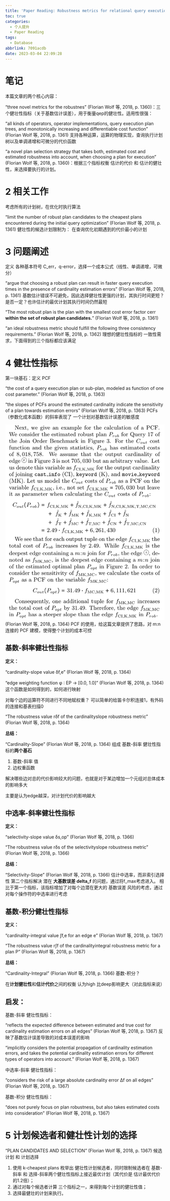 ```yaml
---
title: 'Paper Reading: Robustness metrics for relational query execution plans'
toc: true
categories:
  - 个人提升
  - Paper Reading
tags:
  - Database
abbrlink: 7091acdb
date: 2023-03-04 22:09:28
---
```

# 笔记

本篇文章的两个核心内容：

“three novel metrics for the robustnes” (Florian Wolf 等, 2018, p. 1360)：三个健壮性指标（关于基数估计误差），用于衡量qep的健壮性。适用性很强：

“all kinds of operators, operator implementations, query execution plan trees, and monotonically increasing and differentiable cost function” (Florian Wolf 等, 2018, p. 1361) 支持各种运算，运算的物理实现，查询执行计划树以及单调递增和可微分的代价函数

“a novel plan selection strategy that takes both, estimated cost and estimated robustness into account, when choosing a plan for execution” (Florian Wolf 等, 2018, p. 1360)：根据三个指标权衡 估计的代价 和 估计的健壮性，来选择要执行的计划。

# 2 相关工作

考虑所有的计划树，在优化时执行算法

“limit the number of robust plan candidates to the cheapest plans encountered during the initial query optimization” (Florian Wolf 等, 2018, p. 1361) 健壮性的候选计划限制为： 在查询优化初期遇到的代价最小的计划

# 3 问题阐述

定义 各种基本符号 C_err，q-error，选择一个成本公式（线性、单调递增，可微分）

“argue that choosing a robust plan can result in faster query execution times in the presence of cardinality estimation errors” (Florian Wolf 等, 2018, p. 1361) 基数估计错误不可避免，因此选择健壮性更强的计划，其执行时间更短？是否一定？也许估计的最优计划其执行时间仍然最短

“The most robust plan is the plan with the smallest cost error factor cerr **within the set of robust plan candidates.**” (Florian Wolf 等, 2018, p. 1361)

“an ideal robustness metric should fulfill the following three consistency requirements.” (Florian Wolf 等, 2018, p. 1362) 理想的健壮性指标的 一致性需求，下面得到的三个指标都应该满足

# 4 健壮性指标

第一块基石：定义 PCF

“the cost of a query execution plan or sub-plan, modeled as function of one cost parameter.” (Florian Wolf 等, 2018, p. 1363)

“the slopes of PCFs around the estimated cardinality indicate the sensitivity of a plan towards estimation errors” (Florian Wolf 等, 2018, p. 1363) PCFs （参数化成本函数）的斜率表现了 一个计划对基数估计误差的敏感度

![image-20230304221141724](https://raw.githubusercontent.com/ZiHao256/Gallery/master/uPic/2023/03/image-20230304221141724.png)
(Florian Wolf 等, 2018, p. 1364) PCF 的使用，给这篇文章提供了思路，对 m:n 连接的 PCF 建模，使得整个计划的成本可控

## 基数-斜率健壮性指标

**定义：**

“cardinality-slope value δf,e” (Florian Wolf 等, 2018, p. 1364)

“edge weighting function φ ∶ EP → [0.0, 1.0]” (Florian Wolf 等, 2018, p. 1364) 这个函数是如何得到的，如何进行映射

对每个边的运算符不同进行不同地赋权重？
可以简单的给笛卡尔积连接1，有外码的连接和基表扫描0

“The robustness value rδf of the cardinalityslope robustness metric” (Florian Wolf 等, 2018, p. 1364)

**总结：**

“Cardinality-Slope” (Florian Wolf 等, 2018, p. 1364) 组成 基数-斜率 健壮性指标的**两个基石**

1. 基数-斜率 值
2. 边权重函数

解决哪些边对总的代价影响较大的问题，也就是对于某边增加一个元组对总体成本的影响多大

主要是认为edge越深，对计划代价的影响越大

## 中选率-斜率健壮性指标

**定义：**

“selectivity-slope value δs,op” (Florian Wolf 等, 2018, p. 1366)

“The robustness value rδs of the selectivityslope robustness metric” (Florian Wolf 等, 2018, p. 1366)

**总结：**

“Selectivity-Slope” (Florian Wolf 等, 2018, p. 1366) 估计中选率，而非索引选择性
第二个指标解决 潜在 **大基数误差 delta_f** 的问题，通过将f_max考虑进入。
相比于第一个指标，该指标增加了对每个边潜在更大的 基数误差 风险的考虑，通过对每个操作符的中选率进行考虑

## 基数-积分健壮性指标

**定义：**

“cardinality-integral value ∫f,e for an edge e” (Florian Wolf 等, 2018, p. 1367)

“The robustness value r∫f of the cardinalityintegral robustness metric for a plan P” (Florian Wolf 等, 2018, p. 1367)

**总结：**

“Cardinality-Integral” (Florian Wolf 等, 2018, p. 1366) 基数-积分？

在**计划健壮性**和**估计代价**之间的权衡
认为high 比deep影响更大（对此指标来说）

## 启发：

基数-斜率 健壮性指标：

“reflects the expected difference between estimated and true cost for cardinality estimation errors on all edges” (Florian Wolf 等, 2018, p. 1367) 反映了基数估计误差导致的对成本误差的影响

“implicitly considers the potential propagation of cardinality estimation errors, and takes the potential cardinality estimation errors for different types of operators into account.” (Florian Wolf 等, 2018, p. 1367)

中选率-斜率 健壮性指标：

“considers the risk of a large absolute cardinality error ∆f on all edges” (Florian Wolf 等, 2018, p. 1367)

基数-积分 健壮性指标：

“does not purely focus on plan robustness, but also takes estimated costs into consideration” (Florian Wolf 等, 2018, p. 1367)

# 5 计划候选者和健壮性计划的选择

“PLAN CANDIDATES AND SELECTION” (Florian Wolf 等, 2018, p. 1367) 候选计划 和 计划选择

1. 使用 k-cheapest plans 枚举出 健壮性计划候选者，同时限制候选者在 基数-斜率 和 选择-斜率两个健壮性指标上接近最优计划（其代价是 估计最优代价的1.2倍）；
2. 通过对每个候选者计算 三个指标之一，来得到每个计划的健壮性值；
3. 选择最健壮的计划来执行。
